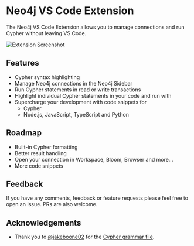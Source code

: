 # Neo4j VS Code Extension

The Neo4j VS Code Extension allows you to manage connections and run Cypher without leaving VS Code.

![Extension Screenshot](https://github.com/adam-cowley/neo4j-vscode/raw/HEAD/docs/screenshot.png)

## Features

* Cypher syntax highlighting
* Manage Neo4j connections in the Neo4j Sidebar
* Run Cypher statements in read or write transactions
* Highlight individual Cypher statements in your code and run with
* Supercharge your development with code snippets for
  * Cypher
  * Node.js, JavaScript, TypeScript and Python

## Roadmap

* Built-in Cypher formatting
* Better result handling
* Open your connection in Workspace, Bloom, Browser and more...
* More code snippets


<!-- ## Release Notes

Users appreciate release notes as you update your extension.

### 1.0.0 -->


## Feedback

If you have any comments, feedback or feature requests please feel free to open an Issue.  PRs are also welcome.


## Acknowledgements

* Thank you to [@jakeboone02](https://github.com/jakeboone02) for the [Cypher grammar file](https://github.com/adam-cowley/neo4j-vscode/blob/HEAD/cypher/cypher.tmLanguage).
